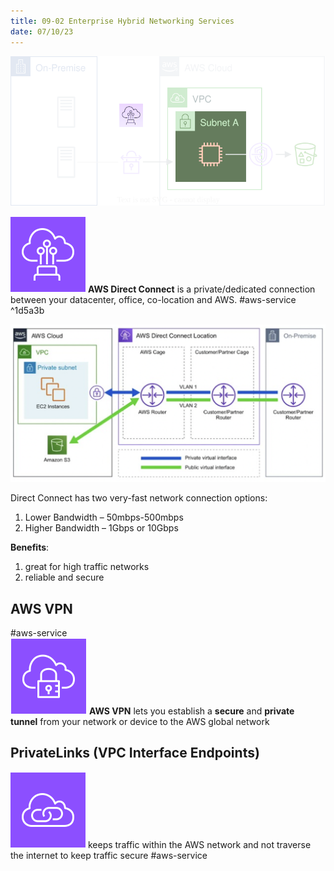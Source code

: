 ```yaml
---
title: 09-02 Enterprise Hybrid Networking Services
date: 07/10/23
---
```


![700](images/09_Networking/enterprise_hybrid_networking_services.drawio.svg)

![35](images/icons/Direct_Connect_Icon.png) **AWS Direct Connect** is a private/dedicated connection between your datacenter, office, co-location and AWS. #aws-service  ^1d5a3b

![700](images/03_Global_Infrastructure/Direct_Connect_Diagram.png)

Direct Connect has two very-fast network connection options: 

1. Lower Bandwidth – 50mbps-500mbps
1. Higher Bandwidth – 1Gbps or 10Gbps

**Benefits**:

1. great for high traffic networks
1. reliable and secure

## AWS VPN

\#aws-service   
![35](images/icons/VPN_Icon.png) **AWS VPN** lets you establish a **secure** and **private tunnel** from your network or device to the AWS global network

## PrivateLinks (VPC Interface Endpoints)

![35](images/icons/PrivateLink_Icon.png) keeps traffic within the AWS network and not traverse the internet to keep traffic secure #aws-service
